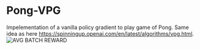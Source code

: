 # Pong-VPG
Impelementation of a vanilla policy gradient to play game of Pong. Same idea as here https://spinningup.openai.com/en/latest/algorithms/vpg.html.
![AVG BATCH REWARD](https://user-images.githubusercontent.com/24964453/151255099-59cb383e-08e6-44e1-9def-74bd94eaf03a.png)
